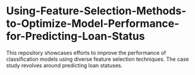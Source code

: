 # Using-Feature-Selection-Methods-to-Optimize-Model-Performance-for-Predicting-Loan-Status
This repository showcases efforts to improve the performance of classification models using diverse feature selection techniques. The case study revolves around predicting loan statuses.
